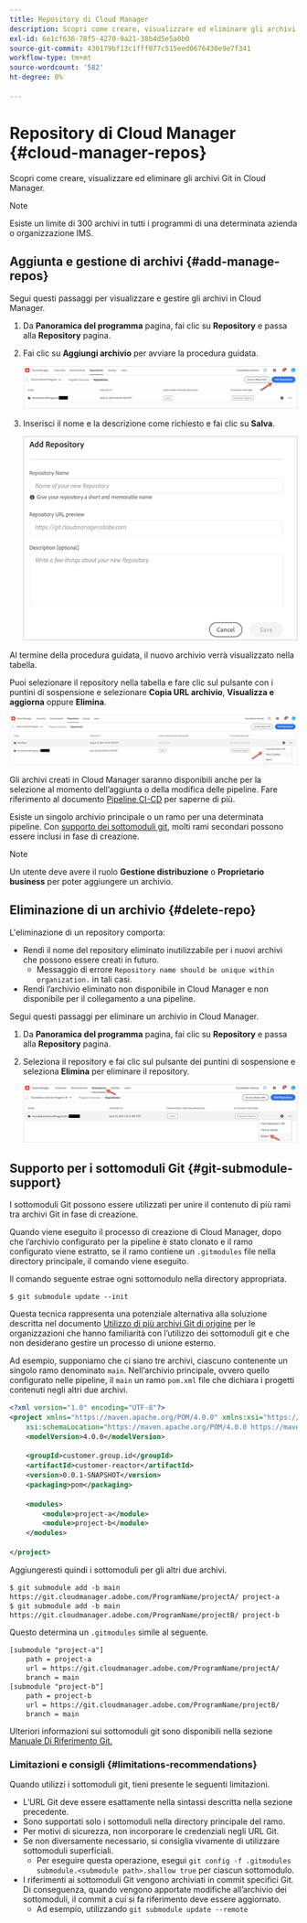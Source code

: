 ```yaml
---
title: Repository di Cloud Manager
description: Scopri come creare, visualizzare ed eliminare gli archivi Git in Cloud Manager.
exl-id: 6e1cf636-78f5-4270-9a21-38b4d5e5a0b0
source-git-commit: 430179bf13c1fff077c515eed0676430e9e7f341
workflow-type: tm+mt
source-wordcount: '582'
ht-degree: 0%

---
```



# Repository di Cloud Manager {#cloud-manager-repos}

Scopri come creare, visualizzare ed eliminare gli archivi Git in Cloud Manager.

>[!NOTE]
>
>Esiste un limite di 300 archivi in tutti i programmi di una determinata azienda o organizzazione IMS.

## Aggiunta e gestione di archivi {#add-manage-repos}

Segui questi passaggi per visualizzare e gestire gli archivi in Cloud Manager.

1. Da **Panoramica del programma** pagina, fai clic su **Repository** e passa alla **Repository** pagina.

1. Fai clic su **Aggiungi archivio** per avviare la procedura guidata.

   ![Pulsante Aggiungi repository](/help/implementing/cloud-manager/assets/repos/create-repo2.png)

1. Inserisci il nome e la descrizione come richiesto e fai clic su **Salva**.

   ![Finestra di dialogo Aggiungi archivio](/help/implementing/cloud-manager/assets/repos/repo-1.png)

Al termine della procedura guidata, il nuovo archivio verrà visualizzato nella tabella.

Puoi selezionare il repository nella tabella e fare clic sul pulsante con i puntini di sospensione e selezionare **Copia URL archivio**, **Visualizza e aggiorna** oppure **Elimina**.

![Opzioni archivio](/help/implementing/cloud-manager/assets/repos/create-repo3.png)

Gli archivi creati in Cloud Manager saranno disponibili anche per la selezione al momento dell’aggiunta o della modifica delle pipeline. Fare riferimento al documento [Pipeline CI-CD](/help/implementing/cloud-manager/configuring-pipelines/introduction-ci-cd-pipelines.md) per saperne di più.

Esiste un singolo archivio principale o un ramo per una determinata pipeline. Con [supporto dei sottomoduli git](#git-submodule-support), molti rami secondari possono essere inclusi in fase di creazione.

>[!NOTE]
>
>Un utente deve avere il ruolo **Gestione distribuzione** o **Proprietario business** per poter aggiungere un archivio.

## Eliminazione di un archivio {#delete-repo}

L&#39;eliminazione di un repository comporta:

* Rendi il nome del repository eliminato inutilizzabile per i nuovi archivi che possono essere creati in futuro.
   * Messaggio di errore `Repository name should be unique within organization.` in tali casi.
* Rendi l’archivio eliminato non disponibile in Cloud Manager e non disponibile per il collegamento a una pipeline.

Segui questi passaggi per eliminare un archivio in Cloud Manager.

1. Da **Panoramica del programma** pagina, fai clic su **Repository** e passa alla **Repository** pagina.

1. Seleziona il repository e fai clic sul pulsante dei puntini di sospensione e seleziona **Elimina** per eliminare il repository.

   ![Elimina archivio](/help/implementing/cloud-manager/assets/repos/delete-repo.png)

## Supporto per i sottomoduli Git {#git-submodule-support}

I sottomoduli Git possono essere utilizzati per unire il contenuto di più rami tra archivi Git in fase di creazione.

Quando viene eseguito il processo di creazione di Cloud Manager, dopo che l’archivio configurato per la pipeline è stato clonato e il ramo configurato viene estratto, se il ramo contiene un `.gitmodules` file nella directory principale, il comando viene eseguito.

Il comando seguente estrae ogni sottomodulo nella directory appropriata.

```
$ git submodule update --init
```

Questa tecnica rappresenta una potenziale alternativa alla soluzione descritta nel documento [Utilizzo di più archivi Git di origine](/help/implementing/cloud-manager/managing-code/working-with-multiple-source-git-repositories.md) per le organizzazioni che hanno familiarità con l’utilizzo dei sottomoduli git e che non desiderano gestire un processo di unione esterno.

Ad esempio, supponiamo che ci siano tre archivi, ciascuno contenente un singolo ramo denominato `main`. Nell’archivio principale, ovvero quello configurato nelle pipeline, il `main` un ramo `pom.xml` file che dichiara i progetti contenuti negli altri due archivi.

```xml
<?xml version="1.0" encoding="UTF-8"?>
<project xmlns="https://maven.apache.org/POM/4.0.0" xmlns:xsi="https://www.w3.org/2001/XMLSchema-instance"
    xsi:schemaLocation="https://maven.apache.org/POM/4.0.0 https://maven.apache.org/maven-v4_0_0.xsd">
    <modelVersion>4.0.0</modelVersion>
   
    <groupId>customer.group.id</groupId>
    <artifactId>customer-reactor</artifactId>
    <version>0.0.1-SNAPSHOT</version>
    <packaging>pom</packaging>
   
    <modules>
        <module>project-a</module>
        <module>project-b</module>
    </modules>
   
</project>
```

Aggiungeresti quindi i sottomoduli per gli altri due archivi.

```shell
$ git submodule add -b main https://git.cloudmanager.adobe.com/ProgramName/projectA/ project-a
$ git submodule add -b main https://git.cloudmanager.adobe.com/ProgramName/projectB/ project-b
```

Questo determina un `.gitmodules` simile al seguente.

```text
[submodule "project-a"]
    path = project-a
    url = https://git.cloudmanager.adobe.com/ProgramName/projectA/
    branch = main
[submodule "project-b"]
    path = project-b
    url = https://git.cloudmanager.adobe.com/ProgramName/projectB/
    branch = main
```

Ulteriori informazioni sui sottomoduli git sono disponibili nella sezione [Manuale Di Riferimento Git.](https://git-scm.com/book/en/v2/Git-Tools-Submodules)

### Limitazioni e consigli {#limitations-recommendations}

Quando utilizzi i sottomoduli git, tieni presente le seguenti limitazioni.

* L’URL Git deve essere esattamente nella sintassi descritta nella sezione precedente.
* Sono supportati solo i sottomoduli nella directory principale del ramo.
* Per motivi di sicurezza, non incorporare le credenziali negli URL Git.
* Se non diversamente necessario, si consiglia vivamente di utilizzare sottomoduli superficiali.
   * Per eseguire questa operazione, esegui `git config -f .gitmodules submodule.<submodule path>.shallow true` per ciascun sottomodulo.
* I riferimenti ai sottomoduli Git vengono archiviati in commit specifici Git. Di conseguenza, quando vengono apportate modifiche all’archivio dei sottomoduli, il commit a cui si fa riferimento deve essere aggiornato.
   * Ad esempio, utilizzando `git submodule update --remote`
